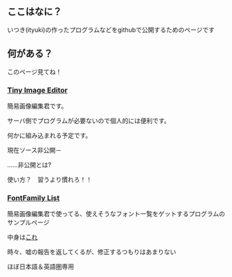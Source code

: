 ## ここはなに？

いつき(ityuki)の作ったプログラムなどをgithubで公開するためのページです

## 何がある？

このページ見てね！

### [Tiny Image Editor](./tie/)

簡易画像編集君です。

サーバ側でプログラムが必要ないので個人的には便利です。

何かに組み込まれる予定です。

現在ソース非公開－

……非公開とは?

使い方？　習うより慣れろ！！


### [FontFamily List](/fontfamily-list/sample.html)

簡易画像編集君で使ってる、使えそうなフォント一覧をゲットするプログラムのサンプルページ

中身は[これ](https://github.com/ityuki/fontfamily-list)

時々、嘘の報告を返してくるが、修正するつもりはあまりない

ほぼ日本語＆英語圏専用
